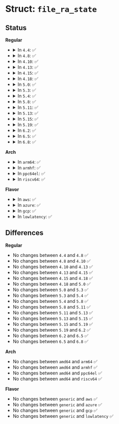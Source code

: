 # Struct: <code>file_ra_state</code>

## Status
<b>Regular</b>
<ul>
<li>
<details>
<summary>In <code>4.4</code>: ✅</summary>

```c
struct file_ra_state {
    long unsigned int start;
    unsigned int size;
    unsigned int async_size;
    unsigned int ra_pages;
    unsigned int mmap_miss;
    loff_t prev_pos;
};
```
</details>
</li>
<li>
<details>
<summary>In <code>4.8</code>: ✅</summary>

```c
struct file_ra_state {
    long unsigned int start;
    unsigned int size;
    unsigned int async_size;
    unsigned int ra_pages;
    unsigned int mmap_miss;
    loff_t prev_pos;
};
```
</details>
</li>
<li>
<details>
<summary>In <code>4.10</code>: ✅</summary>

```c
struct file_ra_state {
    long unsigned int start;
    unsigned int size;
    unsigned int async_size;
    unsigned int ra_pages;
    unsigned int mmap_miss;
    loff_t prev_pos;
};
```
</details>
</li>
<li>
<details>
<summary>In <code>4.13</code>: ✅</summary>

```c
struct file_ra_state {
    long unsigned int start;
    unsigned int size;
    unsigned int async_size;
    unsigned int ra_pages;
    unsigned int mmap_miss;
    loff_t prev_pos;
};
```
</details>
</li>
<li>
<details>
<summary>In <code>4.15</code>: ✅</summary>

```c
struct file_ra_state {
    long unsigned int start;
    unsigned int size;
    unsigned int async_size;
    unsigned int ra_pages;
    unsigned int mmap_miss;
    loff_t prev_pos;
};
```
</details>
</li>
<li>
<details>
<summary>In <code>4.18</code>: ✅</summary>

```c
struct file_ra_state {
    long unsigned int start;
    unsigned int size;
    unsigned int async_size;
    unsigned int ra_pages;
    unsigned int mmap_miss;
    loff_t prev_pos;
};
```
</details>
</li>
<li>
<details>
<summary>In <code>5.0</code>: ✅</summary>

```c
struct file_ra_state {
    long unsigned int start;
    unsigned int size;
    unsigned int async_size;
    unsigned int ra_pages;
    unsigned int mmap_miss;
    loff_t prev_pos;
};
```
</details>
</li>
<li>
<details>
<summary>In <code>5.3</code>: ✅</summary>

```c
struct file_ra_state {
    long unsigned int start;
    unsigned int size;
    unsigned int async_size;
    unsigned int ra_pages;
    unsigned int mmap_miss;
    loff_t prev_pos;
};
```
</details>
</li>
<li>
<details>
<summary>In <code>5.4</code>: ✅</summary>

```c
struct file_ra_state {
    long unsigned int start;
    unsigned int size;
    unsigned int async_size;
    unsigned int ra_pages;
    unsigned int mmap_miss;
    loff_t prev_pos;
};
```
</details>
</li>
<li>
<details>
<summary>In <code>5.8</code>: ✅</summary>

```c
struct file_ra_state {
    long unsigned int start;
    unsigned int size;
    unsigned int async_size;
    unsigned int ra_pages;
    unsigned int mmap_miss;
    loff_t prev_pos;
};
```
</details>
</li>
<li>
<details>
<summary>In <code>5.11</code>: ✅</summary>

```c
struct file_ra_state {
    long unsigned int start;
    unsigned int size;
    unsigned int async_size;
    unsigned int ra_pages;
    unsigned int mmap_miss;
    loff_t prev_pos;
};
```
</details>
</li>
<li>
<details>
<summary>In <code>5.13</code>: ✅</summary>

```c
struct file_ra_state {
    long unsigned int start;
    unsigned int size;
    unsigned int async_size;
    unsigned int ra_pages;
    unsigned int mmap_miss;
    loff_t prev_pos;
};
```
</details>
</li>
<li>
<details>
<summary>In <code>5.15</code>: ✅</summary>

```c
struct file_ra_state {
    long unsigned int start;
    unsigned int size;
    unsigned int async_size;
    unsigned int ra_pages;
    unsigned int mmap_miss;
    loff_t prev_pos;
};
```
</details>
</li>
<li>
<details>
<summary>In <code>5.19</code>: ✅</summary>

```c
struct file_ra_state {
    long unsigned int start;
    unsigned int size;
    unsigned int async_size;
    unsigned int ra_pages;
    unsigned int mmap_miss;
    loff_t prev_pos;
};
```
</details>
</li>
<li>
<details>
<summary>In <code>6.2</code>: ✅</summary>

```c
struct file_ra_state {
    long unsigned int start;
    unsigned int size;
    unsigned int async_size;
    unsigned int ra_pages;
    unsigned int mmap_miss;
    loff_t prev_pos;
};
```
</details>
</li>
<li>
<details>
<summary>In <code>6.5</code>: ✅</summary>

```c
struct file_ra_state {
    long unsigned int start;
    unsigned int size;
    unsigned int async_size;
    unsigned int ra_pages;
    unsigned int mmap_miss;
    loff_t prev_pos;
};
```
</details>
</li>
<li>
<details>
<summary>In <code>6.8</code>: ✅</summary>

```c
struct file_ra_state {
    long unsigned int start;
    unsigned int size;
    unsigned int async_size;
    unsigned int ra_pages;
    unsigned int mmap_miss;
    loff_t prev_pos;
};
```
</details>
</li>
</ul>
<b>Arch</b>
<ul>
<li>
<details>
<summary>In <code>arm64</code>: ✅</summary>

```c
struct file_ra_state {
    long unsigned int start;
    unsigned int size;
    unsigned int async_size;
    unsigned int ra_pages;
    unsigned int mmap_miss;
    loff_t prev_pos;
};
```
</details>
</li>
<li>
<details>
<summary>In <code>armhf</code>: ✅</summary>

```c
struct file_ra_state {
    long unsigned int start;
    unsigned int size;
    unsigned int async_size;
    unsigned int ra_pages;
    unsigned int mmap_miss;
    loff_t prev_pos;
};
```
</details>
</li>
<li>
<details>
<summary>In <code>ppc64el</code>: ✅</summary>

```c
struct file_ra_state {
    long unsigned int start;
    unsigned int size;
    unsigned int async_size;
    unsigned int ra_pages;
    unsigned int mmap_miss;
    loff_t prev_pos;
};
```
</details>
</li>
<li>
<details>
<summary>In <code>riscv64</code>: ✅</summary>

```c
struct file_ra_state {
    long unsigned int start;
    unsigned int size;
    unsigned int async_size;
    unsigned int ra_pages;
    unsigned int mmap_miss;
    loff_t prev_pos;
};
```
</details>
</li>
</ul>
<b>Flavor</b>
<ul>
<li>
<details>
<summary>In <code>aws</code>: ✅</summary>

```c
struct file_ra_state {
    long unsigned int start;
    unsigned int size;
    unsigned int async_size;
    unsigned int ra_pages;
    unsigned int mmap_miss;
    loff_t prev_pos;
};
```
</details>
</li>
<li>
<details>
<summary>In <code>azure</code>: ✅</summary>

```c
struct file_ra_state {
    long unsigned int start;
    unsigned int size;
    unsigned int async_size;
    unsigned int ra_pages;
    unsigned int mmap_miss;
    loff_t prev_pos;
};
```
</details>
</li>
<li>
<details>
<summary>In <code>gcp</code>: ✅</summary>

```c
struct file_ra_state {
    long unsigned int start;
    unsigned int size;
    unsigned int async_size;
    unsigned int ra_pages;
    unsigned int mmap_miss;
    loff_t prev_pos;
};
```
</details>
</li>
<li>
<details>
<summary>In <code>lowlatency</code>: ✅</summary>

```c
struct file_ra_state {
    long unsigned int start;
    unsigned int size;
    unsigned int async_size;
    unsigned int ra_pages;
    unsigned int mmap_miss;
    loff_t prev_pos;
};
```
</details>
</li>
</ul>

## Differences
<b>Regular</b>
<ul>
<li>
No changes between <code>4.4</code> and <code>4.8</code> ✅
</li>
<li>
No changes between <code>4.8</code> and <code>4.10</code> ✅
</li>
<li>
No changes between <code>4.10</code> and <code>4.13</code> ✅
</li>
<li>
No changes between <code>4.13</code> and <code>4.15</code> ✅
</li>
<li>
No changes between <code>4.15</code> and <code>4.18</code> ✅
</li>
<li>
No changes between <code>4.18</code> and <code>5.0</code> ✅
</li>
<li>
No changes between <code>5.0</code> and <code>5.3</code> ✅
</li>
<li>
No changes between <code>5.3</code> and <code>5.4</code> ✅
</li>
<li>
No changes between <code>5.4</code> and <code>5.8</code> ✅
</li>
<li>
No changes between <code>5.8</code> and <code>5.11</code> ✅
</li>
<li>
No changes between <code>5.11</code> and <code>5.13</code> ✅
</li>
<li>
No changes between <code>5.13</code> and <code>5.15</code> ✅
</li>
<li>
No changes between <code>5.15</code> and <code>5.19</code> ✅
</li>
<li>
No changes between <code>5.19</code> and <code>6.2</code> ✅
</li>
<li>
No changes between <code>6.2</code> and <code>6.5</code> ✅
</li>
<li>
No changes between <code>6.5</code> and <code>6.8</code> ✅
</li>
</ul>
<b>Arch</b>
<ul>
<li>
No changes between <code>amd64</code> and <code>arm64</code> ✅
</li>
<li>
No changes between <code>amd64</code> and <code>armhf</code> ✅
</li>
<li>
No changes between <code>amd64</code> and <code>ppc64el</code> ✅
</li>
<li>
No changes between <code>amd64</code> and <code>riscv64</code> ✅
</li>
</ul>
<b>Flavor</b>
<ul>
<li>
No changes between <code>generic</code> and <code>aws</code> ✅
</li>
<li>
No changes between <code>generic</code> and <code>azure</code> ✅
</li>
<li>
No changes between <code>generic</code> and <code>gcp</code> ✅
</li>
<li>
No changes between <code>generic</code> and <code>lowlatency</code> ✅
</li>
</ul>

